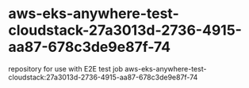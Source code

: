 # aws-eks-anywhere-test-cloudstack-27a3013d-2736-4915-aa87-678c3de9e87f-74
repository for use with E2E test job aws-eks-anywhere-test-cloudstack:27a3013d-2736-4915-aa87-678c3de9e87f-74
